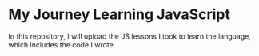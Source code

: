 # My Journey Learning JavaScript
In this repository, I will upload the JS lessons I took to learn the language, which includes the code I wrote.
